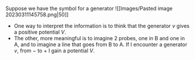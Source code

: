 Suppose we have the symbol for a generator 
![[Images/Pasted image 20230311145758.png|50]]
- One way to interpret the information is to think that the generator $v$ gives a positive potential $V$. 
- The other, more meaningful is to imagine 2 probes, one in B and one in A, and to imagine a line that goes from B to A. If I encounter a generator $v$, from $-$ to $+$ I gain a potential $V$.